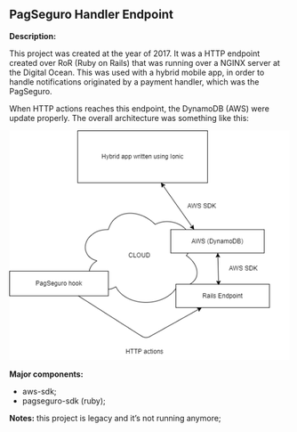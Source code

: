 ## PagSeguro Handler Endpoint

**Description:**

This project was created at the year of 2017. It was a HTTP endpoint created over
RoR (Ruby on Rails) that was running over a NGINX server at the Digital Ocean. 
This was used with a hybrid mobile app, in order to handle notifications 
originated by a payment handler, which was the PagSeguro.

When HTTP actions reaches this endpoint, the DynamoDB (AWS) were update properly. 
The overall architecture was something like this:

![Architecture](architecture.png?raw=true "Architecture")

**Major components:**

- aws-sdk;
- pagseguro-sdk (ruby);

**Notes:** this project is legacy and it’s not running anymore;